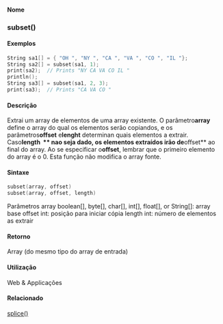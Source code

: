 
#### Nome
### subset()

#### Exemplos

```pde
String sa1[] = { "OH ", "NY ", "CA ", "VA ", "CO ", "IL "}; 
String sa2[] = subset(sa1, 1); 
print(sa2);  // Prints "NY CA VA CO IL " 
println(); 
String sa3[] = subset(sa1, 2, 3); 
print(sa3);  // Prints "CA VA CO " 

```

#### Descrição
Extrai um array de elementos de uma array existente. O parâmetro**array** define o array do qual os elementos serão copiandos, e os parâmetros**offset** e**lenght** determinan quais elementos a extrair. Caso**length  ** nao seja dado, os elementos extraídos irão de**offset** ao final do array. Ao se especificar o**offset**, lembrar que o primeiro elemento do array é o 0. Esta função não modifica o array fonte.

#### Sintaxe
```pde
subset(array, offset)
subset(array, offset, length)

```
Parâmetros
array
boolean[], byte[], char[], int[], float[], or String[]: array base
offset
int: posição para iniciar cópia
length
int: número de elementos as extrair

#### Retorno

	
Array (do mesmo tipo do array de entrada)

#### Utilização

	
Web & Applicações

#### Relacionado
[splice()](splice_)
